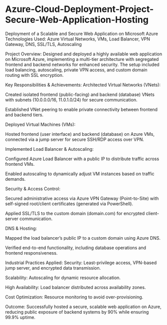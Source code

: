 # Azure-Cloud-Deployment-Project-Secure-Web-Application-Hosting
Deployment of a Scalable and Secure Web Application on Microsoft Azure
Technologies Used: Azure Virtual Networks, VMs, Load Balancer, VPN Gateway, DNS, SSL/TLS, Autoscaling

Project Overview:
Designed and deployed a highly available web application on Microsoft Azure, implementing a multi-tier architecture with segregated frontend and backend networks for enhanced security. The setup included load balancing, autoscaling, private VPN access, and custom domain routing with SSL encryption.

Key Responsibilities & Achievements:
Architected Virtual Networks (VNets):

Created isolated frontend (public-facing) and backend (database) VNets with subnets (10.0.0.0/16, 11.0.1.0/24) for secure communication.

Established VNet peering to enable private connectivity between frontend and backend tiers.

Deployed Virtual Machines (VMs):

Hosted frontend (user interface) and backend (database) on Azure VMs, connected via a jump server for secure SSH/RDP access over VPN.

Implemented Load Balancer & Autoscaling:

Configured Azure Load Balancer with a public IP to distribute traffic across frontend VMs.

Enabled autoscaling to dynamically adjust VM instances based on traffic demands.

Security & Access Control:

Secured administrative access via Azure VPN Gateway (Point-to-Site) with self-signed root/client certificates (generated via PowerShell).

Applied SSL/TLS to the custom domain (domain.com) for encrypted client-server communication.

DNS & Hosting:

Mapped the load balancer’s public IP to a custom domain using Azure DNS.

Verified end-to-end functionality, including database operations and frontend responsiveness.

Industrial Practices Applied:
Security: Least-privilege access, VPN-based jump server, and encrypted data transmission.

Scalability: Autoscaling for dynamic resource allocation.

High Availability: Load balancer distributed across availability zones.

Cost Optimization: Resource monitoring to avoid over-provisioning.

Outcome: Successfully hosted a secure, scalable web application on Azure, reducing public exposure of backend systems by 90% while ensuring 99.9% uptime.
